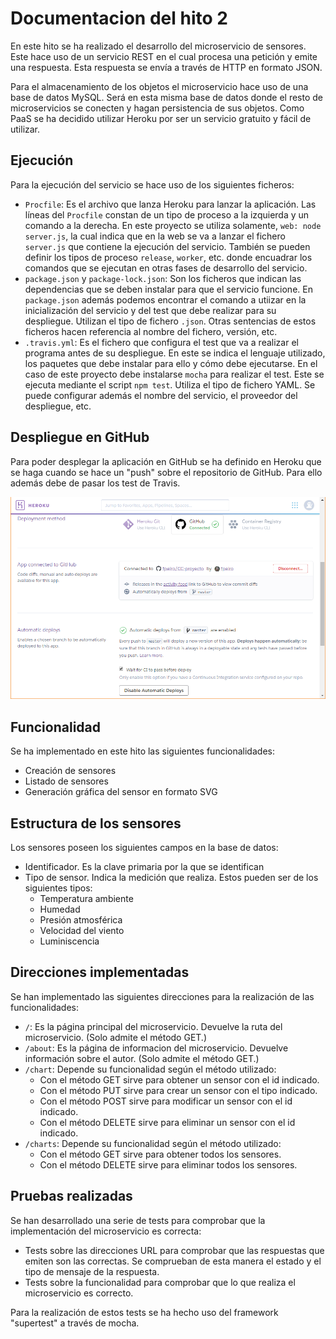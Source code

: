 # Documentacion del hito 2

En este hito se ha realizado el desarrollo del microservicio de sensores. Este hace uso de un servicio REST en el cual procesa una
petición y emite una respuesta. Esta respuesta se envía a través de HTTP en formato JSON.

Para el almacenamiento de los objetos el microservicio hace uso de una base de datos MySQL. Será en esta misma base de datos donde el
resto de microservicios se conecten y hagan persistencia de sus objetos. Como PaaS se ha decidido utilizar Heroku por ser un servicio
gratuito y fácil de utilizar.

## Ejecución

Para la ejecución del servicio se hace uso de los siguientes ficheros:

* `Procfile`: Es el archivo que lanza Heroku para lanzar la aplicación. Las líneas del `Procfile` constan de un tipo de proceso a la izquierda y un comando a la derecha. En este proyecto se utiliza solamente, `web: node server.js`, la cual indica que en la web se va a lanzar el fichero `server.js` que contiene la ejecución del servicio. También se pueden definir los tipos de proceso `release`, `worker`, etc. donde encuadrar los comandos que se ejecutan en otras fases de desarrollo del servicio.
* `package.json` y `package-lock.json`: Son los ficheros que indican las dependencias que se deben instalar para que el servicio funcione. En `package.json` además podemos encontrar el comando a utiizar en la inicialización del servicio y del test que debe realizar para su despliegue. Utilizan el tipo de fichero `.json`. Otras sentencias de estos ficheros hacen referencia al nombre del fichero, versión, etc.
* `.travis.yml`: Es el fichero que configura el test que va a realizar el programa antes de su despliegue. En este se indica el lenguaje utilizado, los paquetes que debe instalar para ello y cómo debe ejecutarse. En el caso de este proyecto debe instalarse `mocha` para realizar el test. Este se ejecuta mediante el script `npm test`. Utiliza el tipo de fichero YAML. Se puede configurar además el nombre del servicio, el proveedor del despliegue, etc.

## Despliegue en GitHub

Para poder desplegar la aplicación en GitHub se ha definido en Heroku que se haga cuando se hace un "push" sobre el repositorio de GitHub. Para ello además debe de pasar los test de Travis.

![Despliegue en GitHub](https://github.com/fpeiro/CC-proyecto/blob/gh-pages/images/gh-deploy.png)

## Funcionalidad

Se ha implementado en este hito las siguientes funcionalidades:

* Creación de sensores
* Listado de sensores
* Generación gráfica del sensor en formato SVG

## Estructura de los sensores

Los sensores poseen los siguientes campos en la base de datos:

* Identificador. Es la clave primaria por la que se identifican
* Tipo de sensor. Indica la medición que realiza. Estos pueden ser de los siguientes tipos:
  - Temperatura ambiente
  - Humedad
  - Presión atmosférica
  - Velocidad del viento
  - Luminiscencia

## Direcciones implementadas

Se han implementado las siguientes direcciones para la realización de las funcionalidades:

* `/`: Es la página principal del microservicio. Devuelve la ruta del microservicio. (Solo admite el método GET.)
* `/about`: Es la página de informacion del microservicio. Devuelve información sobre el autor. (Solo admite el método GET.)
* `/chart`: Depende su funcionalidad según el método utilizado:
  - Con el método GET sirve para obtener un sensor con el id indicado.
  - Con el método PUT sirve para crear un sensor con el tipo indicado.
  - Con el método POST sirve para modificar un sensor con el id indicado.
  - Con el método DELETE sirve para eliminar un sensor con el id indicado.
* `/charts`: Depende su funcionalidad según el método utilizado:
  - Con el método GET sirve para obtener todos los sensores.
  - Con el método DELETE sirve para eliminar todos los sensores.

## Pruebas realizadas

Se han desarrollado una serie de tests para comprobar que la implementación del microservicio es correcta:

* Tests sobre las direcciones URL para comprobar que las respuestas que emiten son las correctas. Se comprueban de esta manera el estado
y el tipo de mensaje de la respuesta.
* Tests sobre la funcionalidad para comprobar que lo que realiza el microservicio es correcto.

Para la realización de estos tests se ha hecho uso del framework "supertest" a través de mocha.
